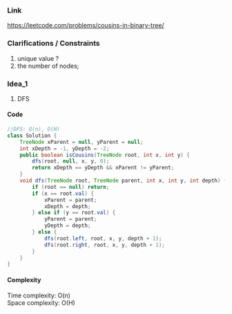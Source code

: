 
### Link

https://leetcode.com/problems/cousins-in-binary-tree/

### Clarifications / Constraints

1. unique value ?
2. the number of nodes;

### Idea_1

1. DFS


#### Code

```java
//DFS: O(n), O(H)
class Solution {
    TreeNode xParent = null, yParent = null;
    int xDepth = -1, yDepth = -2;
    public boolean isCousins(TreeNode root, int x, int y) {
        dfs(root, null, x, y, 0);
        return xDepth == yDepth && xParent != yParent;
    }
    void dfs(TreeNode root, TreeNode parent, int x, int y, int depth) {
        if (root == null) return;
        if (x == root.val) {
            xParent = parent;
            xDepth = depth;
        } else if (y == root.val) {
            yParent = parent;
            yDepth = depth;
        } else {
            dfs(root.left, root, x, y, depth + 1);
            dfs(root.right, root, x, y, depth + 1);
        }
    }
}
```

#### Complexity

Time complexity: O(n)  
Space complexity: O(H)

